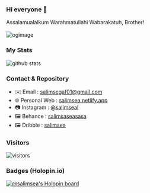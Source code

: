 ### Hi everyone 👋
Assalamualaikum Warahmatullahi Wabarakatuh, Brother! <br /><br />
![ogimage](https://user-images.githubusercontent.com/49223890/154901485-4e4dded3-0d4f-42fe-952f-d828e8f6a296.png)

### My Stats

![github stats](https://github-readme-stats.vercel.app/api?username=salimsea&show_icons=true)

### Contact & Repository

- ✉️ Email : salimsegaf01@gmail.com
- 🌐 Personal Web :  [salimsea.netlify.app](https://salimsea.netlify.app)
- 📷 Instagram : [@salimseal](https://instagram.com/salimseal)
- 🖼️ Behance : [salimsaseasasa](https://www.behance.net/salimsaseasasa)
- 🖼️ Dribble : [salimsea](https://dribbble.com/salimsea)

### Visitors

![visitors](https://visitor-badge.laobi.icu/badge?page_id=salimsea.salimsea)

### Badges (Holopin.io) 
[![@salimsea's Holopin board](https://holopin.io/api/user/board?user=salimsea)](https://holopin.io/@salimsea)
